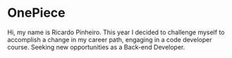 # OnePiece

Hi, my name is Ricardo Pinheiro. This year I decided to challenge myself to accomplish a change in my career path, engaging in a code developer course.
Seeking new opportunities as a Back-end Developer.
